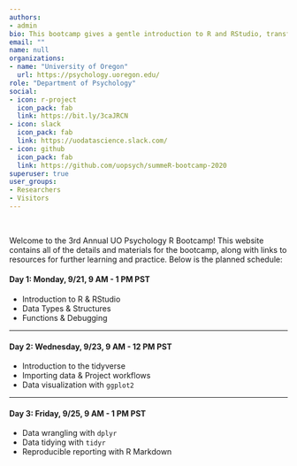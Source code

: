 ```yaml
---
authors:
- admin
bio: This bootcamp gives a gentle introduction to R and RStudio, transforming and visualizing data with the tidyverse, and the basics of R Markdown.
email: ""
name: null
organizations:
- name: "University of Oregon"
  url: https://psychology.uoregon.edu/
role: "Department of Psychology"
social:
- icon: r-project
  icon_pack: fab
  link: https://bit.ly/3caJRCN
- icon: slack
  icon_pack: fab
  link: https://uodatascience.slack.com/
- icon: github
  icon_pack: fab
  link: https://github.com/uopsych/summeR-bootcamp-2020
superuser: true
user_groups:
- Researchers
- Visitors
---
```

<br>

Welcome to the 3rd Annual UO Psychology R Bootcamp! This website contains all of the details and materials for the bootcamp, along with links to resources for further learning and practice. Below is the planned schedule:


#### <i class="fa fa-calendar"></i> Day 1: Monday, 9/21, 9 AM - 1 PM PST
+ Introduction to R & RStudio
+ Data Types & Structures
+ Functions & Debugging

***

#### <i class="fa fa-calendar"></i> Day 2: Wednesday, 9/23, 9 AM - 12 PM PST
+ Introduction to the tidyverse
+ Importing data & Project workflows
+ Data visualization with `ggplot2`

***

#### <i class="fa fa-calendar"></i> Day 3: Friday, 9/25, 9 AM - 1 PM PST
+ Data wrangling with `dplyr`
+ Data tidying with `tidyr`
+ Reproducible reporting with R Markdown
